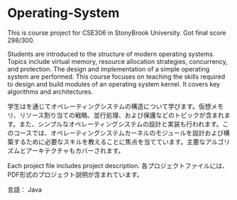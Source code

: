# Operating-System

This is course project for CSE306 in StonyBrook University. Got final score 298/300.

Students are introduced to the structure of modern operating systems. Topics include virtual memory, resource allocation strategies, concurrency, and protection. The design and implementation of a simple operating system are performed. This course focuses on teaching the skills required to design and build modules of an operating system kernel. It covers key algorithms and architectures.

学生はを通じてオペレーティングシステムの構造について学びます。仮想メモリ、リソース割り当ての戦略、並行処理、および保護などのトピックが含まれます。また、シンプルなオペレーティングシステムの設計と実装も行われます。このコースでは、オペレーティングシステムカーネルのモジュールを設計および構築するために必要なスキルを教えることに焦点を当てています。主要なアルゴリズムとアーキテクチャもカバーされます。

Each project file includes project description. 各プロジェクトファイルには、PDF形式のプロジェクト説明が含まれています。

言語： Java

